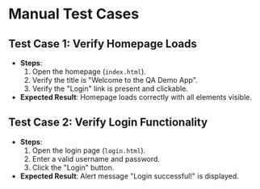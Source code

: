 # Manual Test Cases

## Test Case 1: Verify Homepage Loads
- **Steps**:
  1. Open the homepage (`index.html`).
  2. Verify the title is "Welcome to the QA Demo App".
  3. Verify the "Login" link is present and clickable.
- **Expected Result**: Homepage loads correctly with all elements visible.

## Test Case 2: Verify Login Functionality
- **Steps**:
  1. Open the login page (`login.html`).
  2. Enter a valid username and password.
  3. Click the "Login" button.
- **Expected Result**: Alert message "Login successful!" is displayed.